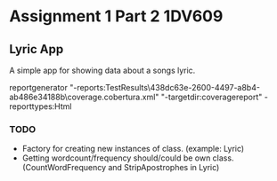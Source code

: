 # Assignment 1 Part 2 1DV609

## Lyric App

A simple app for showing data about a songs lyric.

reportgenerator "-reports:TestResults\438dc63e-2600-4497-a8b4-ab486e34188b\coverage.cobertura.xml" "-targetdir:coveragereport" -reporttypes:Html

### TODO

- Factory for creating new instances of class. (example: Lyric)
- Getting wordcount/frequency should/could be own class. (CountWordFrequency and StripApostrophes in Lyric)
